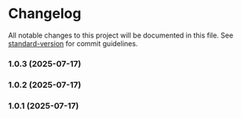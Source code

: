 # Changelog

All notable changes to this project will be documented in this file. See [standard-version](https://github.com/conventional-changelog/standard-version) for commit guidelines.

### 1.0.3 (2025-07-17)

### 1.0.2 (2025-07-17)

### 1.0.1 (2025-07-17)
